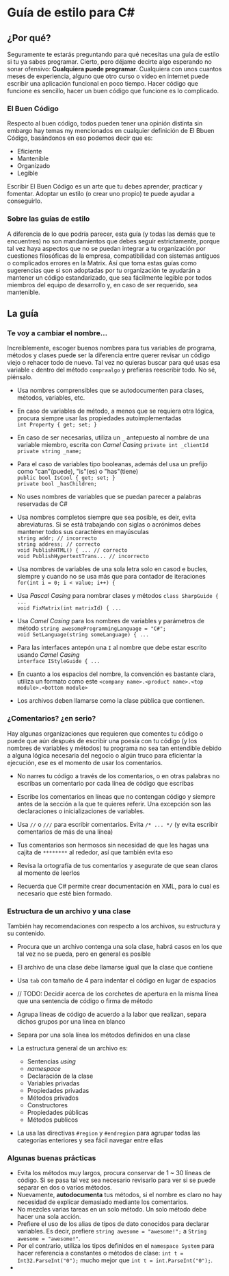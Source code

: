 Guía de estilo para C#
======
## ¿Por qué?
Seguramente te estarás preguntando para qué necesitas una guía de estilo si tu ya sabes programar. Cierto, pero déjame decirte algo esperando no sonar ofensivo: **Cualquiera puede programar**. Cualquiera con unos cuantos meses de experiencia, alguno que otro curso o vídeo en internet puede escribir una aplicación funcional en poco tiempo. Hacer código que funcione es sencillo, hacer un buen código que funcione es lo complicado.
### El Buen Código
Respecto al buen código, todos pueden tener una opinión distinta sin embargo hay temas my mencionados en cualquier definición de El Bbuen Código, basándonos en eso podemos decir que es:

 - Eficiente
 - Mantenible
 - Organizado
 - Legible

Escribir El Buen Código es un arte que tu debes aprender, practicar y fomentar. Adoptar un estilo (o crear uno propio) te puede ayudar a conseguirlo.

### Sobre las guías de estilo
A diferencia de lo que podría parecer, esta guía (y todas las demás que te encuentres) no son mandamientos que debes seguir estrictamente, porque tal vez haya aspectos que no se puedan integrar a tu organización por cuestiones filosóficas de la empresa, compatibilidad con sistemas antiguos o complicados errores en la Matrix. Así que toma estas guías como sugerencias que si son adoptadas por tu organización te ayudarán a mantener un código estandarizado, que sea fácilmente legible por todos miembros del equipo de desarrollo y, en caso de ser requerido, sea mantenible.
## La guía
### Te voy a cambiar el nombre...
Increíblemente, escoger buenos nombres para tus variables de programa, métodos y clases puede ser la diferencia entre querer revisar un código viejo o rehacer todo de nuevo. Tal vez no quieras buscar para qué usas esa variable `c` dentro del método `compraalgo` y prefieras reescribir todo. No sé, piénsalo.

 - Usa nombres comprensibles que se autodocumenten para clases, métodos, variables, etc.

 - En caso de variables de método, a menos que se requiera otra lógica, procura siempre usar las propiedades autoimplementadas  
 `int Property { get; set; }`  
 
 - En caso de ser necesarias, utiliza un `_` antepuesto al nombre de una variable miembro, escrita con *Camel Casing*
`private int _clientId`  
`private string _name;`  
 - Para el caso de variables tipo booleanas, además del usa un prefijo como "can"(puede), "is"(es) o "has"(tiene)  
 `public bool IsCool { get; set; }`  
 `private bool _hasChildren;`  
 
 - No uses nombres de variables que se puedan parecer a palabras reservadas de C#

 - Usa nombres completos siempre que sea posible, es deir, evita abreviaturas. Si se está trabajando con siglas o acrónimos debes mantener todos sus caractéres en mayúsculas  
`string addr; // incorrecto`  
`string address; // correcto`  
`void PublishHTML() { ... // correcto`  
`void PublishHypertextTrans... // incorrecto`  

 - Usa nombres de variables de una sola letra solo en casod e bucles, siempre y cuando no se usa más que para contador de iteraciones
`for(int i = 0; i < value; i++) {`  

 - Usa *Pascal Casing* para nombrar clases y métodos
 `class SharpGuide { ...`  
 `void FixMatrix(int matrixId) { ...`  

 - Usa *Camel Casing* para los nombres de variables y parámetros de método
 `string awesomeProgrammingLanguage = "C#";`  
 `void SetLanguage(string someLanguage) { ...`  

 - Para las interfaces antepón una `I` al nombre que debe estar escrito usando *Camel Casing*  
 `interface IStyleGuide { ...`  
 
 - En cuanto a los espacios del nombre, la convención es bastante clara, utiliza un formato como este `<company name>.<product name>.<top module>.<bottom module>`
 - Los archivos deben llamarse como la clase pública que contienen.
 
### ¿Comentarios? ¿en serio?
Hay algunas organizaciones que requieren que comentes tu código o puede que aún después de escribir una poesía con tu código (y los nombres de variables y métodos) tu programa no sea tan entendible debido a alguna lógica necesaria del negocio o algún truco para eficientar la ejecución, ese es el momento de usar los comentarios.

 - No narres tu código a través de los comentarios, o en otras palabras no escribas un comentario por cada línea de código que escribas  

 - Escribe los comentarios en líneas que no contengan código y siempre antes de la sección a la que te quieres referir. Una excepción son las declaraciones o inicializaciones de variables.
 - Usa `//` o `///` para escribir comentarios. Evita `/* ... */` (y evita escribir comentarios de más de una línea)  
 
 - Tus comentarios son hermosos sin necesidad de que les hagas una cajita de `********` al rededor, así que también evita eso

 - Revisa la ortografía de tus comentarios y asegurate de que sean claros al momento de leerlos
 - Recuerda que C# permite crear documentación en XML, para lo cual es necesario que esté bien formado.

### Estructura de un archivo y una clase
También hay recomendaciones con respecto a los archivos, su estructura y su contenido.

 - Procura que un archivo contenga una sola clase, habrá casos en los que tal vez no se pueda, pero en general es posible

 - El archivo de una clase debe llamarse igual que la clase que contiene

 - Usa `tab` con tamaño de 4 para indentar el código en lugar de espacios

 - // TODO: Decidir acerca de los corchetes de apertura en la misma línea que una sentencia de código o firma de método

 - Agrupa líneas de código de acuerdo a la labor que realizan, separa dichos grupos por una línea en blanco

 - Separa por una sola línea los métodos definidos en una clase

 - La estructura general de un archivo es:
	 - Sentencias *using*
	 - *namespace*
	 - Declaración de la clase
	 -  Variables privadas
	 - Propiedades privadas
	 - Métodos privados
	 - Constructores
	 - Propiedades públicas
	 - Métodos publicos  

 - La usa las directivas `#region` y `#endregion` para agrupar todas las categorías  enteriores y sea fácil navegar entre ellas

### Algunas buenas prácticas

 - Evita los métodos muy largos, procura conservar de 1 ~ 30 líneas de código. Si se pasa tal vez sea necesario revisarlo para ver si se puede separar en dos o varios métodos.
 - Nuevamente, **autodocumenta** tus métodos, si el nombre es claro no hay necesidad de explicar demasiado mediante los comentarios.
 - No mezcles varias tareas en un solo método. Un solo método debe hacer una sola acción.
 - Prefiere el uso de los alias de tipos de dato conocidos para declarar variables. Es decir, prefiere `string awesome = "awesome!";` a `String awesome = "awesome!"`.
 - Por el contrario, utiliza los tipos definidos en el `namespace System` para hacer referencia a constantes o métodos de clase: `int t = Int32.ParseInt("0");` mucho mejor que `int t = int.ParseInt("0");`.
 - 

